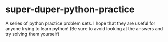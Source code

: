 # super-duper-python-practice
A series of python practice problem sets. I hope that they are useful for anyone trying to learn python! (Be sure to avoid looking at the answers and try solving them yourself)